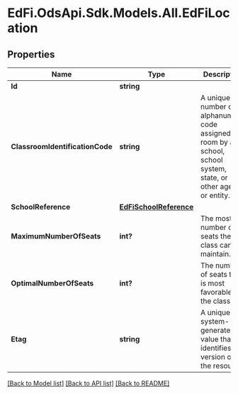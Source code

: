 # EdFi.OdsApi.Sdk.Models.All.EdFiLocation
## Properties

Name | Type | Description | Notes
------------ | ------------- | ------------- | -------------
**Id** | **string** |  | 
**ClassroomIdentificationCode** | **string** | A unique number or alphanumeric code assigned to a room by a school, school system, state, or other agency or entity. | 
**SchoolReference** | [**EdFiSchoolReference**](EdFiSchoolReference.md) |  | 
**MaximumNumberOfSeats** | **int?** | The most number of seats the class can maintain. | [optional] 
**OptimalNumberOfSeats** | **int?** | The number of seats that is most favorable to the class. | [optional] 
**Etag** | **string** | A unique system-generated value that identifies the version of the resource. | [optional] 

[[Back to Model list]](../README.md#documentation-for-models) [[Back to API list]](../README.md#documentation-for-api-endpoints) [[Back to README]](../README.md)


